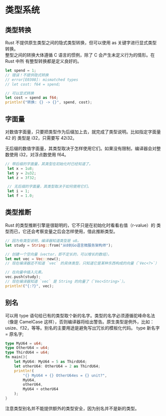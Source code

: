 # 类型系统
## 类型转换
Rust 不提供原生类型之间的隐式类型转换，但可以使用 as 关键字进行显式类型转换。  
整型之间的转换大体遵循 C 语言的惯例，除了 C 会产生未定义行为的情形。在 Rust 中所 有整型转换都是定义良好的。

```rust
let spend = 1;
// 错误！不提供隐式转换
// error[E0308]: mismatched types
// let cost: f64 = spend;

// 可以显式转换
let cost = spend as f64;
println!("转换: {} -> {}", spend, cost);
```
## 字面量
对数值字面量，只要把类型作为后缀加上去，就完成了类型说明。比如指定字面量 42 的 类型是 i32，只需要写 42i32。

无后缀的数值字面量，其类型取决于怎样使用它们。如果没有限制，编译器会对整数使用 i32，对浮点数使用 f64。

```rust
// 带后缀的字面量，其类型在初始化时已经知道了。
 let x = 1u8;
 let y = 2u32;
 let z = 3f32;

 // 无后缀的字面量，其类型取决于如何使用它们。
 let i = 1;
 let f = 1.0;
 ```
## 类型推断
Rust 的类型推断引擎是很聪明的，它不只是在初始化时看看右值（r-value）的 类型而已，它还会考察变量之后会怎样使用，借此推断类型。

```rust
// 因为有类型说明，编译器知道类型是 u8。
let study = String::from("从0到Go语言微服务架构师");

// 创建一个空向量（vector，即不定长的，可以增长的数组）。
let mut vec = Vec::new();
// 现在编译器还不知道 `vec` 的具体类型，只知道它是某种东西构成的向量（`Vec<?>`）

// 在向量中插入元素。
vec.push(study);
// 现在编译器知道 `vec` 是 String 的向量了（`Vec<String>`）。
println!("{:?}", vec);
```
## 别名
可以用 type 语句给已有的类型取个新的名字。类型的名字必须遵循驼峰命名法（像是 CamelCase 这样），否则编译器将给出警告。原生类型是例外，比如： usize、f32，等等。别名的主要用途是避免写出冗长的模板化代码。
type 新名字 = 原名字;

```rust
type MyU64 = u64;
type OtherU64 = u64;
type ThirdU64 = u64;
fn main(){
    let MyU64: MyU64 = 5 as ThirdU64;
    let otherU64: OtherU64 = 2 as ThirdU64;
    println!(
        "{} MyU64 + {} OtherU64es = {} unit?",
        MyU64,
        otherU64,
        MyU64 + otherU64
    );
}
```
注意类型别名并不能提供额外的类型安全，因为别名并不是新的类型。